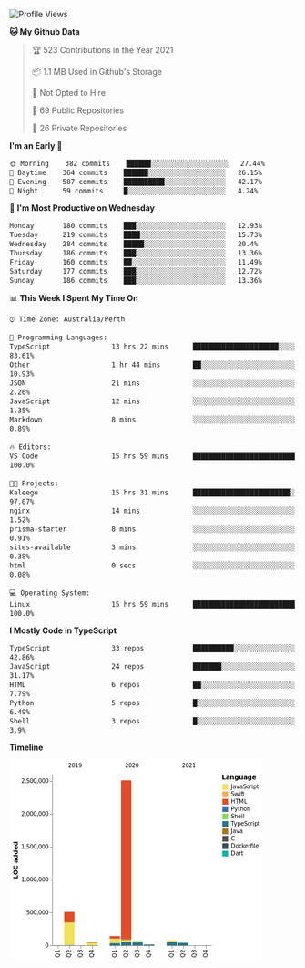 <!--START_SECTION:waka-->
![Profile Views](http://img.shields.io/badge/Profile%20Views-0-blue)

**🐱 My Github Data** 

> 🏆 523 Contributions in the Year 2021
 > 
> 📦 1.1 MB Used in Github's Storage 
 > 
> 🚫 Not Opted to Hire
 > 
> 📜 69 Public Repositories 
 > 
> 🔑 26 Private Repositories  
 > 
**I'm an Early 🐤** 

```text
🌞 Morning    382 commits    ██████░░░░░░░░░░░░░░░░░░░   27.44% 
🌆 Daytime    364 commits    ██████░░░░░░░░░░░░░░░░░░░   26.15% 
🌃 Evening    587 commits    ██████████░░░░░░░░░░░░░░░   42.17% 
🌙 Night      59 commits     █░░░░░░░░░░░░░░░░░░░░░░░░   4.24%

```
📅 **I'm Most Productive on Wednesday** 

```text
Monday       180 commits    ███░░░░░░░░░░░░░░░░░░░░░░   12.93% 
Tuesday      219 commits    ████░░░░░░░░░░░░░░░░░░░░░   15.73% 
Wednesday    284 commits    █████░░░░░░░░░░░░░░░░░░░░   20.4% 
Thursday     186 commits    ███░░░░░░░░░░░░░░░░░░░░░░   13.36% 
Friday       160 commits    ██░░░░░░░░░░░░░░░░░░░░░░░   11.49% 
Saturday     177 commits    ███░░░░░░░░░░░░░░░░░░░░░░   12.72% 
Sunday       186 commits    ███░░░░░░░░░░░░░░░░░░░░░░   13.36%

```


📊 **This Week I Spent My Time On** 

```text
⌚︎ Time Zone: Australia/Perth

💬 Programming Languages: 
TypeScript               13 hrs 22 mins      █████████████████████░░░░   83.61% 
Other                    1 hr 44 mins        ██░░░░░░░░░░░░░░░░░░░░░░░   10.93% 
JSON                     21 mins             ░░░░░░░░░░░░░░░░░░░░░░░░░   2.26% 
JavaScript               12 mins             ░░░░░░░░░░░░░░░░░░░░░░░░░   1.35% 
Markdown                 8 mins              ░░░░░░░░░░░░░░░░░░░░░░░░░   0.89%

🔥 Editors: 
VS Code                  15 hrs 59 mins      █████████████████████████   100.0%

🐱‍💻 Projects: 
Kaleego                  15 hrs 31 mins      ████████████████████████░   97.07% 
nginx                    14 mins             ░░░░░░░░░░░░░░░░░░░░░░░░░   1.52% 
prisma-starter           8 mins              ░░░░░░░░░░░░░░░░░░░░░░░░░   0.91% 
sites-available          3 mins              ░░░░░░░░░░░░░░░░░░░░░░░░░   0.38% 
html                     0 secs              ░░░░░░░░░░░░░░░░░░░░░░░░░   0.08%

💻 Operating System: 
Linux                    15 hrs 59 mins      █████████████████████████   100.0%

```

**I Mostly Code in TypeScript** 

```text
TypeScript               33 repos            ██████████░░░░░░░░░░░░░░░   42.86% 
JavaScript               24 repos            ███████░░░░░░░░░░░░░░░░░░   31.17% 
HTML                     6 repos             ██░░░░░░░░░░░░░░░░░░░░░░░   7.79% 
Python                   5 repos             █░░░░░░░░░░░░░░░░░░░░░░░░   6.49% 
Shell                    3 repos             █░░░░░░░░░░░░░░░░░░░░░░░░   3.9%

```


**Timeline**

![Chart not found](https://raw.githubusercontent.com/NWylynko/NWylynko/main/charts/bar_graph.png) 


<!--END_SECTION:waka-->
